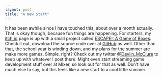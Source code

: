 ```yaml
---
layout: post
title: "A New Start"
---
```


It has been awhile since I have touched this, about over a month actually. That is okay though, because fun things are happening. For starters, my [itch.io](https://devlinmcclure.itch.io) page is up with a small project called  [ESCAPE!: A Game of Boxes](https://devlinmcclure.itch.io/escape-a-game-of-boxes). Check it out, download the source code over at  [GitHub](https://github.com/devmcclu/ESCAPE-A-Game-of-Boxes) as well. Other than that, the school year is winding down, and my plans for the summer are make more games. Simple, right? Check out my twitter [@Devlin_McClure](https://twitter.com/Devlin_McClure) to keep up with whatever I post there. Might even start streaming game development stuff over at Mixer, so look out for that as well. Don't have much else to say, but this feels like a new start to a cool little summer.
